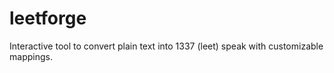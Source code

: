 # leetforge
Interactive tool to convert plain text into 1337 (leet) speak with customizable mappings.
